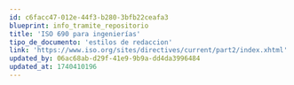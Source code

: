 ```yaml
---
id: c6facc47-012e-44f3-b280-3bfb22ceafa3
blueprint: info_tramite_repositorio
title: 'ISO 690 para ingenierías'
tipo_de_documento: 'estilos de redaccion'
link: 'https://www.iso.org/sites/directives/current/part2/index.xhtml'
updated_by: 06ac68ab-d29f-41e9-9b9a-dd4da3996484
updated_at: 1740410196
---
```

